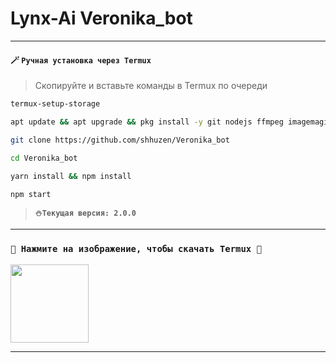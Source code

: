 # Lynx-Ai Veronika_bot

---

<!-- ##  <img src="https://i.ibb.co/Y7mhFdf/file.jpg" alt="Lynx Logo">
 -->

#### **🪄 `Ручная установка через Termux`**

> Скопируйте и вставьте команды в Termux по очереди

```bash
termux-setup-storage
```

```bash
apt update && apt upgrade && pkg install -y git nodejs ffmpeg imagemagick yarn
```

```bash
git clone https://github.com/shhuzen/Veronika_bot
```

```bash
cd Veronika_bot
```

```bash
yarn install && npm install
```

```bash
npm start
```

> **`⛄Текущая версия: 2.0.0`**

<!-- ---

## <img src="https://i.pinimg.com/originals/73/69/6e/73696e022df7cd5cb3d999c6875361dd.gif" alt="Características" width="42" height="42"> Características

> Bot en creación pronto se agregaran más cosas

- [x] Взаимодействие через голос и текст
- [x] Configuración de grupo
- [x] antidelete, antilink, antiarabes, etc
- [x] Bienvenida personalizada
- [x] Chatbot (simsimi)
- [x] Crear sticker de image/video/gif/url
- [x] SubBot (Jadibot)
- [x] Juego RPG
- [x] Descarga de música y video de YT
- [ ] Otros

---

### **`🔗 ПОЛУЧИТЬ ССЫЛКИ`**

<summary>

| APP | TIPO | ENLACE |
|------|-------------|-------|
| WhatsApp | 𝒞𝒶𝓃𝒶𝓁 𝒪𝒻𝒾𝒸𝒾𝒶𝓁 | [¡Click aquí!]() |
| WhatsApp | 𝒢𝓇𝓊𝓅𝑜 𝒪𝒻𝒾𝒸𝒾𝒶𝓁 | [¡Click aquí!]() |
| WhatsApp | 𝒞𝑜𝓂𝓊𝓃𝒾𝒹𝒶𝒹 𝒪𝒻𝒾𝒸𝒾𝒶𝓁 | [¡Click aquí!]() |

</summary> -->

---

### **`🌠 Нажмите на изображение, чтобы скачать Termux 🌠`**

<a
href="https://www.mediafire.com/file/3hsvi3xkpq3a64o/termux_118.a"><img src="https://qu.ax/finc.jpg" height="125px"></a>

<div align=>

---
